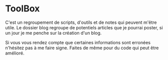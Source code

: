 # ToolBox
C'est un regroupement de scripts, d'outils et de notes qui peuvent m'être utile. 
Le dossier blog regroupe de potentiels articles que je pourrai poster, si un jour je me penche sur la création d'un blog.

Si vous vous rendez compte que certaines informations sont erronées n'hésitez pas à me faire signe. Faites de même pour du code qui peut être amélioré.